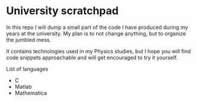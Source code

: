 # University scratchpad

In this repo I will dump a small part of the code I have produced during my years at the university.
My plan is to not change anything, but to organize the jumbled mess.

It contains technologies used in my Physics studies, but I hope you will find code snippets approachable and will get encouraged to try it yourself.

List of languages
* C
* Matlab
* Mathematica
